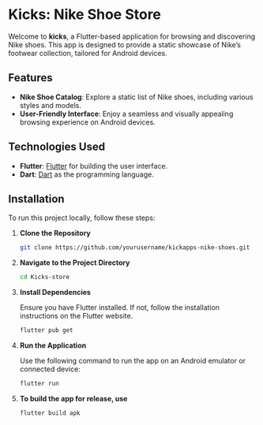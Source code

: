 # Kicks: Nike Shoe Store

Welcome to **kicks**, a Flutter-based application for browsing and discovering Nike shoes. This app is designed to provide a static showcase of Nike’s footwear collection, tailored for Android devices.

## Features

- **Nike Shoe Catalog**: Explore a static list of Nike shoes, including various styles and models.
- **User-Friendly Interface**: Enjoy a seamless and visually appealing browsing experience on Android devices.

## Technologies Used

- **Flutter**: [Flutter](https://flutter.dev/) for building the user interface.
- **Dart**: [Dart](https://dart.dev/) as the programming language.

## Installation

To run this project locally, follow these steps:

1. **Clone the Repository**

   ```bash
   git clone https://github.com/yourusername/kickapps-nike-shoes.git
   ```

2. **Navigate to the Project Directory**

   ```bash
   cd Kicks-store
   ```

3. **Install Dependencies**

   Ensure you have Flutter installed. If not, follow the installation instructions on the Flutter website.

   ```bash
   flutter pub get
   ```

4. **Run the Application**

   Use the following command to run the app on an Android emulator or connected device:

   ```bash
   flutter run
   ```

5. **To build the app for release, use**

   ```bash
   flutter build apk
   ```
